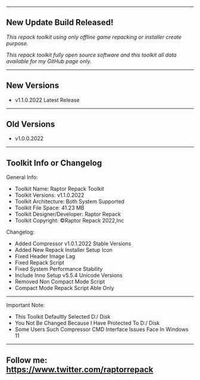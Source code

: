 ----------------------------------------------------------------------------------------------------
New Update Build Released!
----------------------------------------------------------------------------------------------------

*This repack toolkit using only offline game repacking or installer create purpose.*

*This repack toolkit fully open source software and this toolkit all data available for my GitHub page only.*

----------------------------------------------------------------------------------------------------
New Versions
----------------------------------------------------------------------------------------------------
- v1.1.0.2022 Latest Release
----------------------------------------------------------------------------------------------------
Old Versions
----------------------------------------------------------------------------------------------------
- v1.0.0.2022

----------------------------------------------------------------------------------------------------
Toolkit Info or Changelog
----------------------------------------------------------------------------------------------------
General Info:
- Toolkit Name: Raptor Repack Toolkit
- Toolkit Versions: v1.1.0.2022
- Toolkit Architecture: Both System Supported
- Toolkit File Space: 41.23 MB
- Toolkit Designer/Developer: Raptor Repack
- Toolkit Copyright: ©Raptor Repack 2022,Inc

Changelog:
- Added Compressor v1.0.1.2022 Stable Versions
- Added New Repack Installer Setup Icon
- Fixed Header Image Lag
- Fixed Repack Script
- Fixed System Performance Stability
- Include Inno Setup v5.5.4 Unicode Versions
- Removed Non Compact Mode Script
- Compact Mode Repack Script Able Only
---------------------------------------------------------------------------------------------------
Important Note:

- This Toolkit Defaultly Selected D:/ Disk
- You Not Be Changed Because I Have Protected To D:/ Disk
- Some Users Such Compressor CMD Interface Issues Face In Windows 11
---------------------------------------------------------------------------------------------------
Follow me: https://www.twitter.com/raptorrepack
---------------------------------------------------------------------------------------------------
